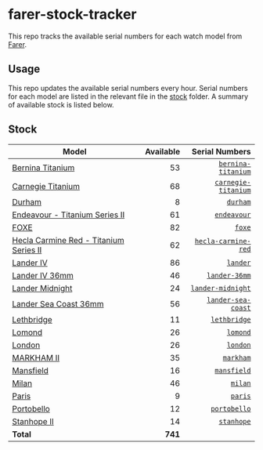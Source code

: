 # farer-stock-tracker

This repo tracks the available serial numbers for each watch model from [Farer](https://farer.com).

## Usage

This repo updates the available serial numbers every hour. Serial numbers for each model are listed in the relevant file in the [stock](./stock) folder. A summary of available stock is listed below.

## Stock

| Model | Available | Serial Numbers |
| ----- | --------: | -------------: |
| [Bernina Titanium](https://farer.com/products/bernina-titanium) | 53 | [`bernina-titanium`](./stock/bernina-titanium) |
| [Carnegie Titanium](https://farer.com/products/carnegie-titanium) | 68 | [`carnegie-titanium`](./stock/carnegie-titanium) |
| [Durham](https://farer.com/products/durham) | 8 | [`durham`](./stock/durham) |
| [Endeavour - Titanium Series II](https://farer.com/products/endeavour) | 61 | [`endeavour`](./stock/endeavour) |
| [FOXE](https://farer.com/products/foxe) | 82 | [`foxe`](./stock/foxe) |
| [Hecla Carmine Red - Titanium Series II](https://farer.com/products/hecla-carmine-red) | 62 | [`hecla-carmine-red`](./stock/hecla-carmine-red) |
| [Lander IV](https://farer.com/products/lander) | 86 | [`lander`](./stock/lander) |
| [Lander IV 36mm](https://farer.com/products/lander-36mm) | 46 | [`lander-36mm`](./stock/lander-36mm) |
| [Lander Midnight](https://farer.com/products/lander-midnight) | 24 | [`lander-midnight`](./stock/lander-midnight) |
| [Lander Sea Coast 36mm](https://farer.com/products/lander-sea-coast) | 56 | [`lander-sea-coast`](./stock/lander-sea-coast) |
| [Lethbridge](https://farer.com/products/lethbridge) | 11 | [`lethbridge`](./stock/lethbridge) |
| [Lomond](https://farer.com/products/lomond) | 26 | [`lomond`](./stock/lomond) |
| [London](https://farer.com/products/london) | 26 | [`london`](./stock/london) |
| [MARKHAM II](https://farer.com/products/markham) | 35 | [`markham`](./stock/markham) |
| [Mansfield](https://farer.com/products/mansfield) | 16 | [`mansfield`](./stock/mansfield) |
| [Milan](https://farer.com/products/milan) | 46 | [`milan`](./stock/milan) |
| [Paris](https://farer.com/products/paris) | 9 | [`paris`](./stock/paris) |
| [Portobello](https://farer.com/products/portobello) | 12 | [`portobello`](./stock/portobello) |
| [Stanhope II](https://farer.com/products/stanhope) | 14 | [`stanhope`](./stock/stanhope) |
| **Total** | **741** | |
